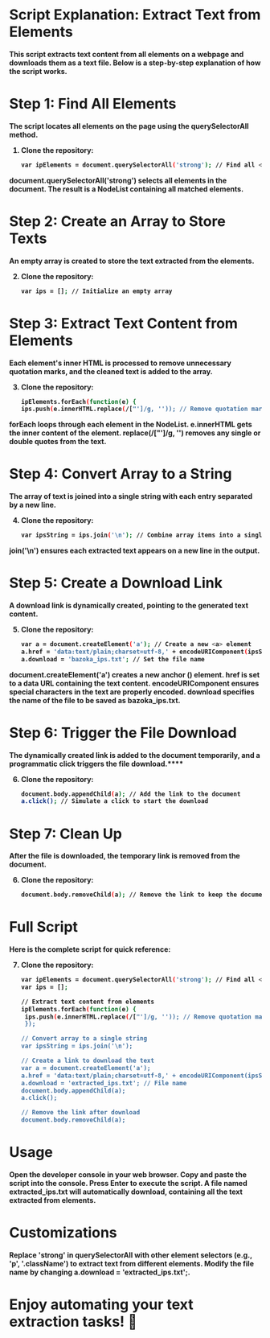 # Script Explanation: Extract Text from <strong> Elements
This script extracts text content from all <strong> elements on a webpage and downloads them as a text file. Below is a step-by-step explanation of how the script works.


# Step 1: Find All <strong> Elements
The script locates all <strong> elements on the page using the querySelectorAll method.

1. **Clone the repository:**
   ```bash
   var ipElements = document.querySelectorAll('strong'); // Find all <strong> elements
  document.querySelectorAll('strong') selects all <strong> elements in the document.
The result is a NodeList containing all matched elements.

# Step 2: Create an Array to Store Texts
An empty array is created to store the text extracted from the <strong> elements.

2. **Clone the repository:**
   ```bash
   var ips = []; // Initialize an empty array

# Step 3: Extract Text Content from Elements
Each <strong> element's inner HTML is processed to remove unnecessary quotation marks, and the cleaned text is added to the array.

3. **Clone the repository:**
   ```bash
   ipElements.forEach(function(e) {
   ips.push(e.innerHTML.replace(/["']/g, '')); // Remove quotation marks and add to array

forEach loops through each element in the NodeList.
e.innerHTML gets the inner content of the <strong> element.
replace(/["']/g, '') removes any single or double quotes from the text.

# Step 4: Convert Array to a String
The array of text is joined into a single string with each entry separated by a new line.

4. **Clone the repository:**
   ```bash
   var ipsString = ips.join('\n'); // Combine array items into a single string with line breaks

join('\n') ensures each extracted text appears on a new line in the output.

# Step 5: Create a Download Link
A download link is dynamically created, pointing to the generated text content.

5. **Clone the repository:**
   ```bash
   var a = document.createElement('a'); // Create a new <a> element
   a.href = 'data:text/plain;charset=utf-8,' + encodeURIComponent(ipsString); // Set the data URL
   a.download = 'bazoka_ips.txt'; // Set the file name
document.createElement('a') creates a new anchor (<a>) element.
href is set to a data URL containing the text content.
encodeURIComponent ensures special characters in the text are properly encoded.
download specifies the name of the file to be saved as bazoka_ips.txt.

# Step 6: Trigger the File Download
The dynamically created link is added to the document temporarily, and a programmatic click triggers the file download.****

6. **Clone the repository:**
   ```bash
   document.body.appendChild(a); // Add the link to the document
   a.click(); // Simulate a click to start the download

# Step 7: Clean Up
After the file is downloaded, the temporary link is removed from the document.

6. **Clone the repository:**
   ```bash
   document.body.removeChild(a); // Remove the link to keep the document clean

# Full Script
Here is the complete script for quick reference:

7. **Clone the repository:**
   ```bash
   var ipElements = document.querySelectorAll('strong'); // Find all <strong> elements
   var ips = [];

   // Extract text content from elements
   ipElements.forEach(function(e) {
    ips.push(e.innerHTML.replace(/["']/g, '')); // Remove quotation marks and add to array
    });

   // Convert array to a single string
   var ipsString = ips.join('\n');
   
   // Create a link to download the text
   var a = document.createElement('a');
   a.href = 'data:text/plain;charset=utf-8,' + encodeURIComponent(ipsString);
   a.download = 'extracted_ips.txt'; // File name
   document.body.appendChild(a);
   a.click();

   // Remove the link after download
   document.body.removeChild(a);

# Usage
Open the developer console in your web browser.
Copy and paste the script into the console.
Press Enter to execute the script.
A file named extracted_ips.txt will automatically download, containing all the text extracted from <strong> elements.

# Customizations
Replace 'strong' in querySelectorAll with other element selectors (e.g., 'p', '.className') to extract text from different elements.
Modify the file name by changing a.download = 'extracted_ips.txt';.

# Enjoy automating your text extraction tasks! 🚀


